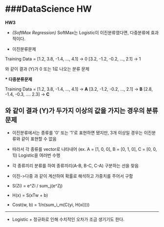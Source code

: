 ###DataScience HW
===

**__HW3__**

* _(SoftMax Regression)_ SoftMax는 Logistic이 이진분류였다면, 다중분류에 효과적이다.

* 이진분류문제 

Training Data = [1.2, 3.8, -1.4, ..., 4.1] -> 0
	         [3.2, -1.2, -0.2, ..., 2.1] -> 1

와 같이 결과 (Y)가 0 또는 1로 나오는 분류 문제

__* 다중분류문제__

Training Data = [1.2, 3.8, -1.4, ..., 4.1] -> **A**
	         [3.2, -1.2, -0.2, ..., 2.1] -> **B**
	         [2.8, -1.4, -0.3, .... 2.3] -> **C**

와 같이 결과 (Y)가 두가지 이상의 값을 가지는 경우의 분류 문제
---

* 이진분류에서는 종류를 '0' 또는 '1'로 표현하면 됐지만, 3개 이상일 경우는 이진분류와 같이 표현할 수 없음

* 따라서 각 종류를 vector로 나타내어 (ex. A = [1, 0, 0], B = [0, 1, 0], C = [0, 0, 1]) Logistic을 여러번 수행

* 각 종류끼리 분류를 하여 종류끼리(A-B, B-C, C-A) 구분하는 선을 찾음

* 이진->다중 과 같이 계산하여 확률로 해석하고 가중치를 주어서 구함

* S(Zi) = e^Zi / sum_j(e^Zj)

* H(x) = S(xTw + b)

* Cost(w, b) = 1/n(sum_i_m(C(yi, H(xi))))

---

* Logistic + 정규화로 인해 수치적인 오차가 조금 생기기도 한다.